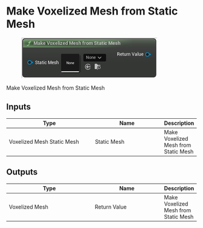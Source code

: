 # Make Voxelized Mesh from Static Mesh

<div align="left" data-full-width="false">

<figure><img src="Make_Voxelized_Mesh_from_Static_Mesh.png" alt=""><figcaption></figcaption></figure>

</div>

Make Voxelized Mesh from Static Mesh

## Inputs

<table>
<thead><tr><th width="250">Type</th><th width="200">Name</th><th>Description</th></tr></thead>
<tbody>
<tr><td>Voxelized Mesh Static Mesh</td><td>Static Mesh</td><td>Make Voxelized Mesh from Static Mesh</td></tr>
</tbody>
</table>

## Outputs

<table>
<thead><tr><th width="250">Type</th><th width="200">Name</th><th>Description</th></tr></thead>
<tbody>
<tr><td>Voxelized Mesh</td><td>Return Value</td><td>Make Voxelized Mesh from Static Mesh</td></tr>
</tbody>
</table>
